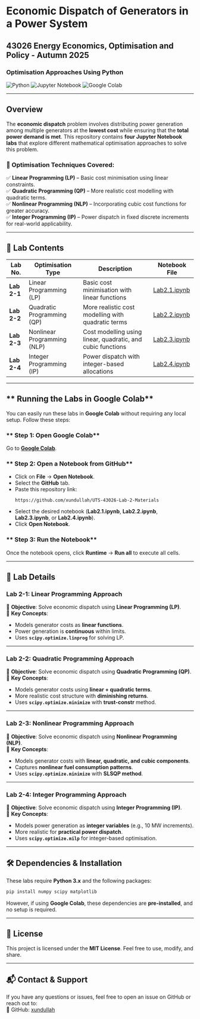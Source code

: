 # **Economic Dispatch of Generators in a Power System**  
## **43026 Energy Economics, Optimisation and Policy - Autumn 2025**  
### **Optimisation Approaches Using Python**  

![Python](https://img.shields.io/badge/Python-3.x-blue.svg) ![Jupyter Notebook](https://img.shields.io/badge/Jupyter-Notebook-orange.svg) ![Google Colab](https://img.shields.io/badge/Google-Colab-yellow.svg)  

---

## **Overview**  

The **economic dispatch** problem involves distributing power generation among multiple generators at the **lowest cost** while ensuring that the **total power demand is met**. This repository contains **four Jupyter Notebook labs** that explore different mathematical optimisation approaches to solve this problem.  

### **🔢 Optimisation Techniques Covered:**  
✅ **Linear Programming (LP)** – Basic cost minimisation using linear constraints.  
✅ **Quadratic Programming (QP)** – More realistic cost modelling with quadratic terms.  
✅ **Nonlinear Programming (NLP)** – Incorporating cubic cost functions for greater accuracy.  
✅ **Integer Programming (IP)** – Power dispatch in fixed discrete increments for real-world applicability.  

---

## **📂 Lab Contents**  

| Lab No. | Optimisation Type | Description | Notebook File |
|---------|------------------|-------------|---------------|
| **Lab 2-1** | Linear Programming (LP) | Basic cost minimisation with linear functions | [Lab2.1.ipynb](https://github.com/xundullah/UTS-43026-Lab-2-Materials/blob/main/Lab2.1.ipynb) |
| **Lab 2-2** | Quadratic Programming (QP) | More realistic cost modelling with quadratic terms | [Lab2.2.ipynb](https://github.com/xundullah/UTS-43026-Lab-2-Materials/blob/main/Lab2.2.ipynb) |
| **Lab 2-3** | Nonlinear Programming (NLP) | Cost modelling using linear, quadratic, and cubic functions | [Lab2.3.ipynb](https://github.com/xundullah/UTS-43026-Lab-2-Materials/blob/main/Lab2.3.ipynb) |
| **Lab 2-4** | Integer Programming (IP) | Power dispatch with integer-based allocations | [Lab2.4.ipynb](https://github.com/xundullah/UTS-43026-Lab-2-Materials/blob/main/Lab2.4.ipynb) |

---

## ** Running the Labs in Google Colab**  

You can easily run these labs in **Google Colab** without requiring any local setup. Follow these steps:  

### ** Step 1: Open Google Colab**  
Go to **[Google Colab](https://colab.research.google.com/)**.

### ** Step 2: Open a Notebook from GitHub**  
- Click on **File** → **Open Notebook**.  
- Select the **GitHub** tab.  
- Paste this repository link:  
  ```plaintext
  https://github.com/xundullah/UTS-43026-Lab-2-Materials
  ```
- Select the desired notebook (**Lab2.1.ipynb**, **Lab2.2.ipynb**, **Lab2.3.ipynb**, or **Lab2.4.ipynb**).  
- Click **Open Notebook**.

### ** Step 3: Run the Notebook**  
Once the notebook opens, click **Runtime** → **Run all** to execute all cells.

---

## **📖 Lab Details**  

### **Lab 2-1: Linear Programming Approach**  
🔹 **Objective**: Solve economic dispatch using **Linear Programming (LP)**.  
🔹 **Key Concepts**:  
- Models generator costs as **linear functions**.  
- Power generation is **continuous** within limits.  
- Uses **`scipy.optimize.linprog`** for solving LP.  

---

### **Lab 2-2: Quadratic Programming Approach**  
🔹 **Objective**: Solve economic dispatch using **Quadratic Programming (QP)**.  
🔹 **Key Concepts**:  
- Models generator costs using **linear + quadratic terms**.  
- More realistic cost structure with **diminishing returns**.  
- Uses **`scipy.optimize.minimize`** with **trust-constr** method.  

---

### **Lab 2-3: Nonlinear Programming Approach**  
🔹 **Objective**: Solve economic dispatch using **Nonlinear Programming (NLP)**.  
🔹 **Key Concepts**:  
- Models generator costs with **linear, quadratic, and cubic components**.  
- Captures **nonlinear fuel consumption patterns**.  
- Uses **`scipy.optimize.minimize`** with **SLSQP method**.  

---

### **Lab 2-4: Integer Programming Approach**  
🔹 **Objective**: Solve economic dispatch using **Integer Programming (IP)**.  
🔹 **Key Concepts**:  
- Models power generation as **integer variables** (e.g., 10 MW increments).  
- More realistic for **practical power dispatch**.  
- Uses **`scipy.optimize.milp`** for integer-based optimisation.  

---

## **🛠 Dependencies & Installation**  

These labs require **Python 3.x** and the following packages:  
```bash
pip install numpy scipy matplotlib
```

However, if using **Google Colab**, these dependencies are **pre-installed**, and no setup is required.  

---

## **📜 License**  
This project is licensed under the **MIT License**. Feel free to use, modify, and share.  

---

## **📬 Contact & Support**  
If you have any questions or issues, feel free to open an issue on GitHub or reach out to:   
🔗 GitHub: [xundullah](https://github.com/xundullah)  
